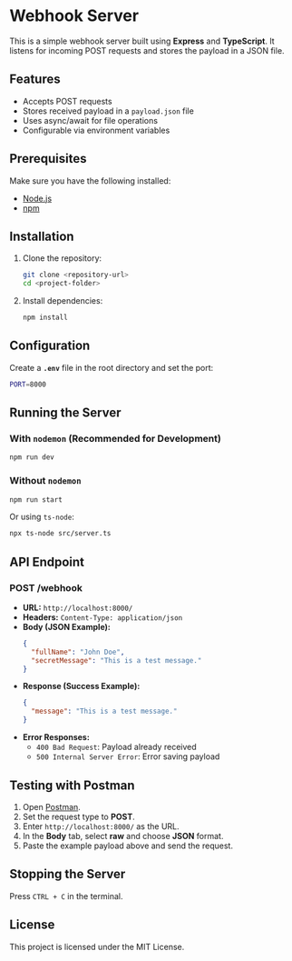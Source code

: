 # Webhook Server

This is a simple webhook server built using **Express** and **TypeScript**. It listens for incoming POST requests and stores the payload in a JSON file.

## Features
- Accepts POST requests
- Stores received payload in a `payload.json` file
- Uses async/await for file operations
- Configurable via environment variables

## Prerequisites
Make sure you have the following installed:
- [Node.js](https://nodejs.org/)
- [npm](https://www.npmjs.com/)

## Installation
1. Clone the repository:
   ```sh
   git clone <repository-url>
   cd <project-folder>
   ```
2. Install dependencies:
   ```sh
   npm install
   ```

## Configuration
Create a **`.env`** file in the root directory and set the port:
```sh
PORT=8000
```

## Running the Server
### With `nodemon` (Recommended for Development)
```sh
npm run dev
```
### Without `nodemon`
```sh
npm run start
```
Or using `ts-node`:
```sh
npx ts-node src/server.ts
```

## API Endpoint
### **POST /webhook**
- **URL:** `http://localhost:8000/`
- **Headers:** `Content-Type: application/json`
- **Body (JSON Example):**
  ```json
  {
    "fullName": "John Doe",
    "secretMessage": "This is a test message."
  }
  ```
- **Response (Success Example):**
  ```json
  {
    "message": "This is a test message."
  }
  ```
- **Error Responses:**
  - `400 Bad Request`: Payload already received
  - `500 Internal Server Error`: Error saving payload

## Testing with Postman
1. Open [Postman](https://www.postman.com/).
2. Set the request type to **POST**.
3. Enter `http://localhost:8000/` as the URL.
4. In the **Body** tab, select **raw** and choose **JSON** format.
5. Paste the example payload above and send the request.

## Stopping the Server
Press `CTRL + C` in the terminal.

## License
This project is licensed under the MIT License.

